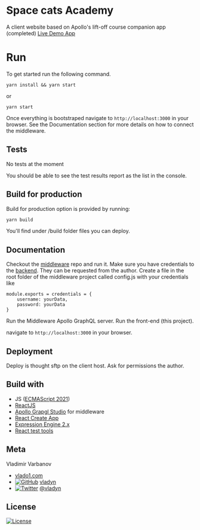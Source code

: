 # Space cats Academy
A client website based on Apollo's lift-off course companion app (completed)
[Live Demo App](https://lift-off-client-demo.netlify.app/)

# Run
To get started run the following command.

```
yarn install && yarn start
```
or
```
yarn start
```

Once everything is bootstraped navigate to `http://localhost:3000` in your browser. See the Documentation section for more details on how to connect the middleware.

## Tests
No tests at the moment


You should be able to see the test results report as the list in the console.

## Build for production
Build for production option is provided by running:

```bash
yarn build
```
You'll find under /build folder files you can deploy.

## Documentation
Checkout the [middleware](https://github.com/vladyn/Catstronaut-api) repo and run it.
Make sure you have credentials to the [backend](https://technologytalents.io/space-cats/catstronaut). They can be requested from the author. 
Create a file in the root folder of the middleware project called config.js with your credentials like 
```
module.exports = credentials = {
    username: yourData,
    password: yourData
}
```
Run the Middleware Apollo GraphQL server. Run the front-end (this project).

navigate to `http://localhost:3000` in your browser.

## Deployment
Deploy is thought sftp on the client host. Ask for permissions the author. 


## Build with
- JS ([ECMAScript 2021](https://2ality.com/2020/09/ecmascript-2021.html))
- [ReactJS](https://reactjs.org)
- [Apollo Grapgl Studio](https://www.apollographql.com/) for middleware 
- [React Create App](https://reactjs.org/docs/create-a-new-react-app.html)
- [Expression Engine 2.x](https://expressionengine.com/)
- [React test tools](https://testing-library.com/docs/react-testing-library/intro/)

## Meta
[1.1]: http://i.imgur.com/wWzX9uB.png
[2.1]: http://i.imgur.com/9I6NRUm.png

Vladimir Varbanov
- [vlado1.com](http://vlado1.com)
- [![GitHub][2.1]](https://github.com/vladyn/) [vladyn](https://github.com/vladyn/)
- [![Twitter][1.1]](https://twitter.com/vladyn) [@vladyn](https://twitter.com/vladyn)

## License

[![License](http://img.shields.io/:license-mit-blue.svg?style=flat-square)](https://github.com/vladyn/topaz-pool/blob/master/LICENSE)

